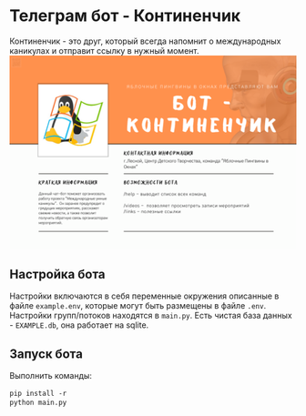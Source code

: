 # Телеграм бот - Континенчик
Континенчик - это друг, который всегда напомнит о международных каникулах и отправит ссылку в нужный момент.
![Резюме Континенчика](readme/rezume.png)

## Настройка бота
Настройки включаются в себя переменные окружения описанные в файле `example.env`, которые могут быть размещены в файле `.env`.
Настройки групп/потоков находятся в `main.py`.
Есть чистая база данных - `EXAMPLE.db`, она работает на sqlite.

## Запуск бота
Выполнить команды:
```shell
pip install -r
python main.py
```